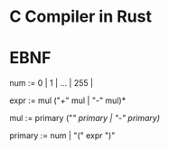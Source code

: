 # C Compiler in Rust

# EBNF
num
    := 0 | 1 | ... | 255 |

expr
    := mul ("+" mul | "-" mul)*

mul
    := primary ("*" primary | "-" primary)*

primary
    := num | "(" expr ")"
